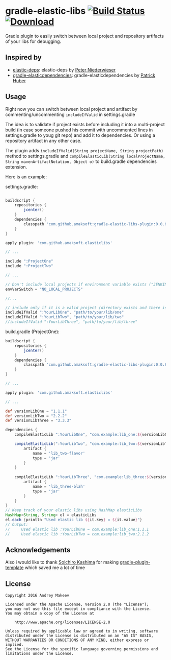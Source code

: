 # gradle-elastic-libs [![Build Status](https://travis-ci.org/amaksoft/gradle-elastic-libs-plugin.svg?branch=master)](https://travis-ci.org/amaksoft/gradle-elastic-libs-plugin) [ ![Download](https://api.bintray.com/packages/amaksoft/maven/gradle-elastic-libs-plugin/images/download.svg) ](https://bintray.com/amaksoft/maven/gradle-elastic-libs-plugin/_latestVersion)

Gradle plugin to easily switch between local project and repository artifacts of your libs for debugging.

## Inspired by
* [elastic-deps](https://github.com/pniederw/elastic-deps): elastic-deps by [Peter Niederwieser](https://github.com/pniederw/)
* [gradle-elasticdependencies](https://github.com/stackmagic/gradle-elasticdependencies): gradle-elasticdependencies by [Patrick Huber](https://github.com/stackmagic)

## Usage

Right now you can switch between local project and artifact by commenting/uncommenting `includeIfValid` in settings.gradle

The idea is to validate if project exists before including it into a multi-project build (in case someone pushed his commit with uncommented lines in settings.gradle to youg git repo) and add it to dependencies. Or using a repository artifact in any other case.

The plugin adds `includeIfValid(String projectName, String projectPath)` method to settings.gradle and `compileElasticLib(String localProjectName, String mavenArtifactNotation, Object o)` to build.gradle dependencies extension.

Here is an example:


settings.gradle:
```groovy

buildscript {
    repositories {
        jcenter()
    }
    dependencies {
        classpath 'com.github.amaksoft:gradle-elastic-libs-plugin:0.0.6'
    }
}

apply plugin: 'com.github.amaksoft.elasticlibs'

// ...

include ":ProjectOne" 
include ":ProjectTwo"

// ...

// Don't include local projects if environment variable exists ("JENKINS_URL" by default)
envVarSwitch = "NO_LOCAL_PROJECTS"

//...

// include only if it is a valid project (directory exists and there is a build.gradle file in it)
includeIfValid ":YourLibOne", "path/to/your/lib/one"
includeIfValid ":YourLibTwo", "path/to/your/lib/two"
//includeIfValid ":YourLibThree", "path/to/your/lib/three"

```

build.gradle (ProjectOne):

```groovy
buildscript {
    repositories {
        jcenter()
    }
    dependencies {
        classpath 'com.github.amaksoft:gradle-elastic-libs-plugin:0.0.6'
    }
}

// ...

apply plugin: 'com.github.amaksoft.elasticlibs'

// ...

def versionLibOne = "1.1.1"
def versionLibTwo = "2.2.2"
def versionLibThree = "3.3.3"

dependencies {
    compileElasticLib ":YourLibOne", "com.example:lib_one:${versionLibOne}"

    compileElasticLib(":YourLibTwo", "com.example:lib_two:${versionLibTwo}") {
        artifact {
            name = 'lib_two-flavor'
            type = 'jar'
        }
    }
    
    compileElasticLib ":YourLibThree", "com.example:lib_three:${versionLibThree}" {
        artifact {
            name = 'lib_three-blah'
            type = 'jar'
        }
    }
}
// Keep track of your elastic libs using HashMap elasticLibs
HashMap<String, String> el = elasticLibs
el.each {println "Used elastic lib ${it.key} = ${it.value}"}
// Output:
//     Used elastic lib :YourLibOne = com.example:lib_one:1.1.1
//     Used elastic lib :YourLibTwo = com.example:lib_two:2.2.2

```

## Acknowledgements

Also i would like to thank [Soichiro Kashima](https://github.com/ksoichiro) for making [gradle-plugin-template](https://github.com/ksoichiro/gradle-plugin-template) which saved me a lot of time

## License

    Copyright 2016 Andrey Makeev

    Licensed under the Apache License, Version 2.0 (the "License");
    you may not use this file except in compliance with the License.
    You may obtain a copy of the License at

        http://www.apache.org/licenses/LICENSE-2.0

    Unless required by applicable law or agreed to in writing, software
    distributed under the License is distributed on an "AS IS" BASIS,
    WITHOUT WARRANTIES OR CONDITIONS OF ANY KIND, either express or implied.
    See the License for the specific language governing permissions and
    limitations under the License.
